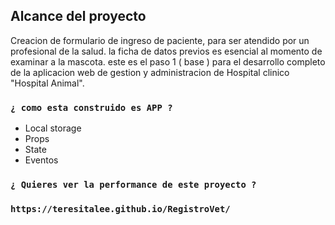 

## Alcance del proyecto

Creacion de formulario de ingreso de paciente, para ser atendido por un profesional de la salud.
la ficha de datos previos es esencial al momento de examinar a la mascota. este es el paso 1 ( base ) para el desarrollo completo de la aplicacion web de gestion y administracion de Hospital clinico "Hospital Animal".

### `¿ como esta construido es APP ?`
- Local storage
- Props
- State
- Eventos

### `¿ Quieres ver la performance de este proyecto ?`
### `https://teresitalee.github.io/RegistroVet/`

